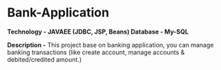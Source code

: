 # Bank-Application

**Technology - JAVAEE (JDBC, JSP, Beans)
Database - My-SQL**

**Description -**
This project base on banking application, you can manage banking transactions (like create account, manage accounts & debited/credited amount.)

